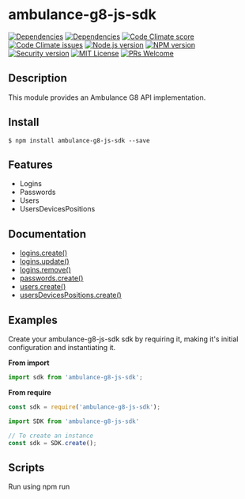 # ambulance-g8-js-sdk

[![Dependencies][prod-dependencies-badge]][prod-dependencies]
[![Dependencies][dev-dependencies-badge]][dev-dependencies]
[![Code Climate score][codeclimate-score-badge]][codeclimate-score]
[![Code Climate issues][codeclimate-issues-badge]][codeclimate-issues]
[![Node.js version][nodejs-badge]][nodejs]
[![NPM version][npm-badge]][npm]
[![Security version][security-version-badge]][security-version]
[![MIT License][license-badge]][LICENSE]
[![PRs Welcome][prs-badge]][prs]

## Description

This module provides an Ambulance G8 API implementation.

## Install
```
$ npm install ambulance-g8-js-sdk --save
```

## Features

- Logins
- Passwords
- Users
- UsersDevicesPositions

## Documentation

* [logins.create()](#createLogins)
* [logins.update()](#updateLogins)
* [logins.remove()](#removeLogins)
* [passwords.create()](#createPasswords)
* [users.create()](#createUsers)
* [usersDevicesPositions.create()](#createUserDevicesPositions)

## Examples

Create your ambulance-g8-js-sdk sdk by requiring it, making it's initial configuration and instantiating it.

**From import**
```javascript
import sdk from 'ambulance-g8-js-sdk';
```

**From require**
```javascript
const sdk = require('ambulance-g8-js-sdk');
```

```javascript
import SDK from 'ambulance-g8-js-sdk'

// To create an instance
const sdk = SDK.create();
```


## Scripts

Run using npm run <script> command.

    clean - remove coverage data, Jest cache and transpiled files,
    lint - lint source files and tests,
    typecheck - check type annotations,
    test - lint, typecheck and run tests with coverage,
    test-only - run tests with coverage,
    test:watch - interactive watch mode to automatically re-run tests,
    build - compile source files,
    build:watch - interactive watch mode, compile sources on change.


## License
MIT © [Dimitri DO BAIRRO](https://github.com/rimiti/ambulance-g8-js-sdk/blob/master/LICENSE)

[prod-dependencies-badge]: https://david-dm.org/rimiti/ambulance-g8-js-sdk/status.svg
[prod-dependencies]: https://david-dm.org/rimiti/ambulance-g8-js-sdk
[dev-dependencies-badge]: https://david-dm.org/rimiti/ambulance-g8-js-sdk/dev-status.svg
[dev-dependencies]: https://david-dm.org/rimiti/ambulance-g8-js-sdk?type=dev
[security-version-badge]: https://nodesecurity.io/orgs/dim-solution/projects/7559b06b-d1bf-4f11-81b3-b2d2f6b80004/badge
[security-version]: https://nodesecurity.io/orgs/dim-solution/projects/7559b06b-d1bf-4f11-81b3-b2d2f6b80004
[codeclimate-score-badge]: https://api.codeclimate.com/v1/badges/d3bba64e11d0acc2f525/maintainability
[codeclimate-score]: https://codeclimate.com/github/rimiti/ambulance-g8-js-sdk/maintainability
[codeclimate-issues-badge]: https://codeclimate.com/github/rimiti/ambulance-g8-js-sdk/badges/issue_count.svg
[codeclimate-issues]: https://codeclimate.com/github/rimiti/ambulance-g8-js-sdk
[nodejs-badge]: https://img.shields.io/badge/node->=%206.9.0-blue.svg?style=flat-square
[nodejs]: https://nodejs.org/dist/latest-v6.x/docs/api/
[npm-badge]: https://img.shields.io/badge/npm->=%203.10.8-blue.svg?style=flat-square
[npm]: https://docs.npmjs.com/
[license-badge]: https://img.shields.io/badge/license-MIT-blue.svg?style=flat-square
[license]: https://github.com/rimiti/ambulance-g8-js-sdk/blob/master/LICENSE
[prs-badge]: https://img.shields.io/badge/PRs-welcome-brightgreen.svg?style=flat-square
[prs]: http://makeapullrequest.com
